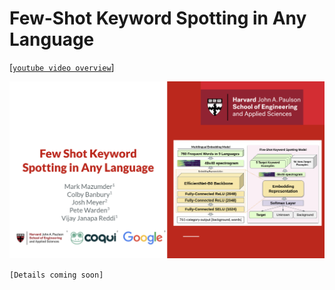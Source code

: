 # Few-Shot Keyword Spotting in Any Language

[[`youtube video overview`](https://www.youtube.com/watch?v=1JRlJoEhYxE)]

[![](images/interspeech21_multilingual_kws.png)](https://www.youtube.com/watch?v=1JRlJoEhYxE)

`[Details coming soon]`
